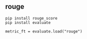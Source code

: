 


## rouge

```
pip install rouge_score
pip install evaluate
```

```
metric_ft = evaluate.load("rouge")
```



